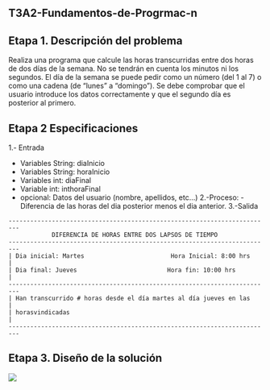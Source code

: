 ## T3A2-Fundamentos-de-Progrmac-n

## Etapa 1. Descripción del problema 
Realiza una programa que calcule las horas transcurridas entre dos horas de dos días de la semana. No se tendrán en cuenta los minutos ni los segundos. El día de la semana se puede pedir como un número (del 1 al 7) o como una cadena (de “lunes” a “domingo”). Se debe comprobar que el usuario introduce los datos correctamente y que el segundo día es posterior al primero.

## Etapa 2 Especificaciones
1.- Entrada
- Variables String: diaInicio
- Variables String: horaInicio
- Variables int: diaFinal
- Variable int: inthoraFinal 
- opcional: Datos del usuario (nombre, apellidos, etc...)
2.-Proceso:
-Diferencia de las horas del dia posterior menos el dia anterior.
3.-Salida
~~~
-------------------------------------------------------------------------
            DIFERENCIA DE HORAS ENTRE DOS LAPSOS DE TIEMPO
-------------------------------------------------------------------------
| Dia inicial: Martes                        Hora Inicial: 8:00 hrs     |
| Dia final: Jueves                         Hora fin: 10:00 hrs         |
-------------------------------------------------------------------------
| Han transcurrido # horas desde el día martes al día jueves en las     |
| horasvindicadas                                                       |
-------------------------------------------------------------------------
~~~
## Etapa 3. Diseño de la solución 

![](https://github.com/garciaamonet/T3A2-Fundamentos-de-Progrmac-n/blob/main/C%C3%B3digo.jpg)
